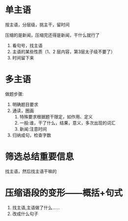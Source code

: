 # 单主语

按主语，分层级，挑主干，留时间

压缩的是新闻，压缩完还得是新闻，干什么就行了

1. 看句号，找主语
2. 主语的某些性质（1、2 层内容，第3层太子级不要了）
3. 时间留下来

# 多主语

做题步骤:

1. 明确题目要求
2. 通读，圈画
   1. 特殊要求根据题干限定，如作用、定义
   2. 一般:谁，干了什么，结果，意义，多次出现的词汇
   3. 新闻:注意时间
3. 归纳成句，检查字数

# 筛选总结重要信息

找主语，然后找主语干嘛的

# 压缩语段的变形——概括+句式

1. 找主语,主语做了什么……
2. 改成什么句子
